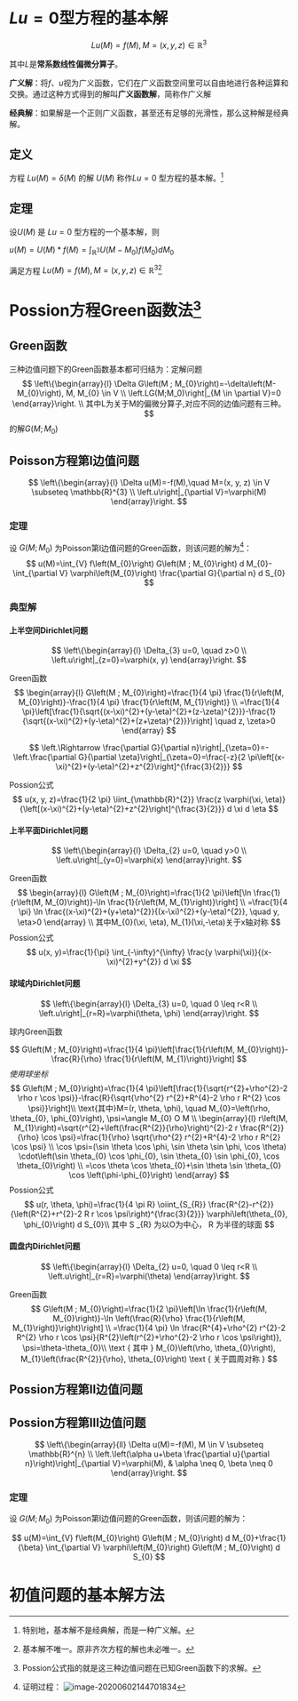 # $Lu=0$型方程的基本解

$$
L u(M)=f(M), M=(x, y, z) \in \mathbb{R}^{3}
$$

其中$L$是**常系数线性偏微分算子**。

**广义解**：将$f、u$视为广义函数，它们在广义函数空间里可以自由地进行各种运算和交换。通过这种方式得到的解叫**广义函数解**，简称作广义解

**经典解**：如果解是一个正则广义函数，甚至还有足够的光滑性，那么这种解是经典解。

## 定义

方程 $L u(M)=\delta(M)$ 的解 $U(M)$ 称作$Lu=0$ 型方程的基本解。[^gyj]

## 定理

设$U(M)$ 是 $Lu=0$ 型方程的一个基本解，则

$u(M)=U(M) * f(M)=\int_{\mathbb{R}^{3}} U\left(M-M_{0}\right) f\left(M_{0}\right) d M_{0}$

满足方程 $L u(M)=f(M), M=(x, y, z) \in \mathbb{R}^{3}$[^bwy]

# Possion方程Green函数法[^Possion公式]

## Green函数

三种边值问题下的Green函数基本都可归结为：定解问题
$$
\left\{\begin{array}{l}
\Delta G\left(M ; M_{0}\right)=-\delta\left(M-M_{0}\right), M, M_{0} \in V \\
\left.LG(M;M_0)\right|_{M \in \partial V}=0
\end{array}\right. \\
其中L为关于M的偏微分算子,对应不同的边值问题有三种。
$$
的解$G(M;M_0)$

## Poisson方程第Ⅰ边值问题

$$
\left\{\begin{array}{l}
\Delta u(M)=-f(M),\quad M=(x, y, z) \in V \subseteq \mathbb{R}^{3} \\
\left.u\right|_{\partial V}=\varphi(M)
\end{array}\right.
$$

### 定理

设 $G\left(M ; M_{0}\right)$ 为Poisson第Ⅰ边值问题的Green函数，则该问题的解为[^zm1]：
$$
u(M)=\int_{V} f\left(M_{0}\right) G\left(M ; M_{0}\right) d M_{0}-\int_{\partial V} \varphi\left(M_{0}\right) \frac{\partial G}{\partial n} d S_{0}
$$

### 典型解

#### 上半空间Dirichlet问题

$$
\left\{\begin{array}{l}
\Delta_{3} u=0, \quad z>0 \\
\left.u\right|_{z=0}=\varphi(x, y)
\end{array}\right.
$$

Green函数
$$
\begin{array}{l}
G\left(M ; M_{0}\right)=\frac{1}{4 \pi} \frac{1}{r\left(M, M_{0}\right)}-\frac{1}{4 \pi} \frac{1}{r\left(M, M_{1}\right)} \\
=\frac{1}{4 \pi}\left[\frac{1}{\sqrt{(x-\xi)^{2}+(y-\eta)^{2}+(z-\zeta)^{2}}}-\frac{1}{\sqrt{(x-\xi)^{2}+(y-\eta)^{2}+(z+\zeta)^{2}}}\right]  \quad z, \zeta>0
\end{array}
$$

$$
\left.\Rightarrow \frac{\partial G}{\partial n}\right|_{\zeta=0}=-\left.\frac{\partial G}{\partial \zeta}\right|_{\zeta=0}=\frac{-z}{2 \pi\left[(x-\xi)^{2}+(y-\eta)^{2}+z^{2}\right]^{\frac{3}{2}}}
$$

Possion公式
$$
u(x, y, z)=\frac{1}{2 \pi} \iint_{\mathbb{R}^{2}} \frac{z \varphi(\xi, \eta)}{\left[(x-\xi)^{2}+(y-\eta)^{2}+z^{2}\right]^{\frac{3}{2}}} d \xi d \eta
$$

#### 上半平面Dirichlet问题

$$
\left\{\begin{array}{l}
\Delta_{2} u=0, \quad y>0 \\
\left.u\right|_{y=0}=\varphi(x)
\end{array}\right.
$$

Green函数
$$
\begin{array}{l}
G\left(M ; M_{0}\right)=\frac{1}{2 \pi}\left[\ln \frac{1}{r\left(M, M_{0}\right)}-\ln \frac{1}{r\left(M, M_{1}\right)}\right] \\
=\frac{1}{4 \pi} \ln \frac{(x-\xi)^{2}+(y+\eta)^{2}}{(x-\xi)^{2}+(y-\eta)^{2}}, \quad y, \eta>0
\end{array} \\
其中M_{0}(\xi, \eta), M_{1}(\xi,-\eta)关于x轴对称
$$
Possion公式
$$
u(x, y)=\frac{1}{\pi} \int_{-\infty}^{\infty} \frac{y \varphi(\xi)}{(x-\xi)^{2}+y^{2}} d \xi
$$

#### 球域内Dirichlet问题

$$
\left\{\begin{array}{l}
\Delta_{3} u=0, \quad 0 \leq r<R \\
\left.u\right|_{r=R}=\varphi(\theta, \phi)
\end{array}\right.
$$

球内Green函数

$$
G\left(M ; M_{0}\right)=\frac{1}{4 \pi}\left[\frac{1}{r\left(M, M_{0}\right)}-\frac{R}{\rho} \frac{1}{r\left(M, M_{1}\right)}\right]
$$
*使用球坐标*
$$
G\left(M ; M_{0}\right)=\frac{1}{4 \pi}\left[\frac{1}{\sqrt{r^{2}+\rho^{2}-2 \rho r \cos \psi}}-\frac{R}{\sqrt{\rho^{2} r^{2}+R^{4}-2 \rho r R^{2} \cos \psi}}\right]\\
\text{其中}M=(r, \theta, \phi), \quad M_{0}=\left(\rho, \theta_{0}, \phi_{0}\right), \psi=\angle M_{0} O M \\
\begin{array}{l}
r\left(M, M_{1}\right)=\sqrt{r^{2}+\left(\frac{R^{2}}{\rho}\right)^{2}-2 r \frac{R^{2}}{\rho} \cos \psi}=\frac{1}{\rho} \sqrt{\rho^{2} r^{2}+R^{4}-2 \rho r R^{2} \cos \psi} \\
\cos \psi=(\sin \theta \cos \phi, \sin \theta \sin \phi, \cos \theta) \cdot\left(\sin \theta_{0} \cos \phi_{0}, \sin \theta_{0} \sin \phi_{0}, \cos \theta_{0}\right) \\
=\cos \theta \cos \theta_{0}+\sin \theta \sin \theta_{0} \cos \left(\phi-\phi_{0}\right)
\end{array}
$$
Possion公式
$$
u(r, \theta, \phi)=\frac{1}{4 \pi R} \oiint_{S_{R}} \frac{R^{2}-r^{2}}{\left(R^{2}+r^{2}-2 R r \cos \psi\right)^{\frac{3}{2}}} \varphi\left(\theta_{0}, \phi_{0}\right) d S_{0}\\
其中 S _{R} 为以O为中心， R 为半径的球面
$$

#### 圆盘内Dirichlet问题

$$
\left\{\begin{array}{l}
\Delta_{2} u=0, \quad 0 \leq r<R \\
\left.u\right|_{r=R}=\varphi(\theta)
\end{array}\right.
$$

Green函数
$$
G\left(M ; M_{0}\right)=\frac{1}{2 \pi}\left[\ln \frac{1}{r\left(M, M_{0}\right)}-\ln \left(\frac{R}{\rho} \frac{1}{r\left(M, M_{1}\right)}\right)\right] \\
=\frac{1}{4 \pi} \ln \frac{R^{4}+\rho^{2} r^{2}-2 R^{2} \rho r \cos \psi}{R^{2}\left(r^{2}+\rho^{2}-2 \rho r \cos \psi\right)}, \psi=\theta-\theta_{0}\\
\text { 其中 } M_{0}\left(\rho, \theta_{0}\right), M_{1}\left(\frac{R^{2}}{\rho}, \theta_{0}\right) \text { 关于圆周对称 }
$$

## Possion方程第Ⅱ边值问题



## Possion方程第Ⅲ边值问题

$$
\left\{\begin{array}{ll}
\Delta u(M)=-f(M), M \in V \subseteq \mathbb{R}^{n} \\
\left.\left(\alpha u+\beta \frac{\partial u}{\partial n}\right)\right|_{\partial V}=\varphi(M), & \alpha \neq 0, \beta \neq 0
\end{array}\right.
$$

### 定理

设 $G\left(M ; M_{0}\right)$ 为Poisson第Ⅰ边值问题的Green函数，则该问题的解为：

$$
u(M)=\int_{V} f\left(M_{0}\right) G\left(M ; M_{0}\right) d M_{0}+\frac{1}{\beta} \int_{\partial V} \varphi\left(M_{0}\right) G\left(M ; M_{0}\right) d S_{0}
$$


# 初值问题的基本解方法























[^gyj]: 特别地，基本解不是经典解，而是一种广义解。
[^bwy]: 基本解不唯一。原非齐次方程的解也未必唯一。
[^Possion公式]: Possion公式指的就是这三种边值问题在已知Green函数下的求解。
[^zm1]: 证明过程：
![image-20200602144701834](https://monott-1258787773.cos.ap-beijing.myqcloud.com/uPic/image-20200602144701834.png)